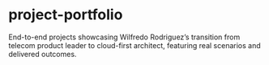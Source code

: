 # project-portfolio
End-to-end projects showcasing Wilfredo Rodriguez’s transition from telecom product leader to cloud-first architect, featuring real scenarios and delivered outcomes.
